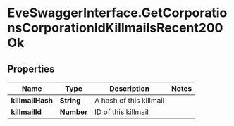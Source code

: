 # EveSwaggerInterface.GetCorporationsCorporationIdKillmailsRecent200Ok

## Properties
Name | Type | Description | Notes
------------ | ------------- | ------------- | -------------
**killmailHash** | **String** | A hash of this killmail | 
**killmailId** | **Number** | ID of this killmail | 


